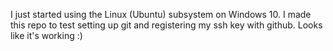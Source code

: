I just started using the Linux (Ubuntu) subsystem on Windows 10. I made this repo to test setting up git and registering my ssh key with github. Looks like it's working :)
